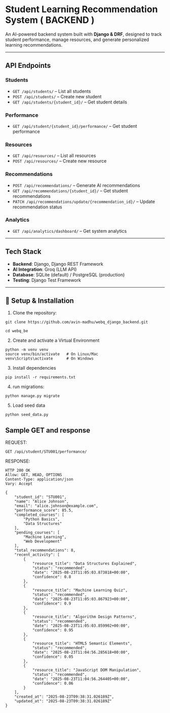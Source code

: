 # Student Learning Recommendation System ( BACKEND )  

An AI-powered backend system built with **Django & DRF**, designed to track student performance, manage resources, and generate personalized learning recommendations.  

---

## API Endpoints  

### Students  
- `GET /api/students/` – List all students  
- `POST /api/students/` – Create new student  
- `GET /api/students/{student_id}/` – Get student details  

### Performance  
- `GET /api/student/{student_id}/performance/` – Get student performance  

### Resources  
- `GET /api/resources/` – List all resources  
- `POST /api/resources/` – Create new resource  

### Recommendations  
- `POST /api/recommendations/` – Generate AI recommendations  
- `GET /api/recommendations/{student_id}/` – Get student recommendations  
- `PATCH /api/recommendations/update/{recommendation_id}/` – Update recommendation status  

### Analytics  
- `GET /api/analytics/dashboard/` – Get system analytics  

---

## Tech Stack  
- **Backend**: Django, Django REST Framework  
- **AI Integration**: Groq (LLM API)  
- **Database**: SQLite (default) / PostgreSQL (production)  
- **Testing**: Django Test Framework  
---

## 🚀 Setup & Installation  

1. Clone the repository:  

```
git clone https://github.com/avin-madhu/webq_django_backend.git
   
cd webq_be
```
2. Create and activate a Virtual Environment

```
python -m venv venv
source venv/bin/activate   # On Linux/Mac
venv\Scripts\activate      # On Windows
```
3. Install dependencies

```
pip install -r requirements.txt
```
4. run migrations:

```
python manage.py migrate
```
5. Load seed data
```
python seed_data.py
```
## Sample GET and response

REQUEST:
```
GET /api/student/STU001/performance/
```
RESPONSE:
```
HTTP 200 OK
Allow: GET, HEAD, OPTIONS
Content-Type: application/json
Vary: Accept

{
    "student_id": "STU001",
    "name": "Alice Johnson",
    "email": "alice.johnson@example.com",
    "performance_score": 85.5,
    "completed_courses": [
        "Python Basics",
        "Data Structures"
    ],
    "pending_courses": [
        "Machine Learning",
        "Web Development"
    ],
    "total_recommendations": 8,
    "recent_activity": [
        {
            "resource_title": "Data Structures Explained",
            "status": "recommended",
            "date": "2025-08-23T11:05:03.873818+00:00",
            "confidence": 0.8
        },
        {
            "resource_title": "Machine Learning Quiz",
            "status": "recommended",
            "date": "2025-08-23T11:05:03.867923+00:00",
            "confidence": 0.9
        },
        {
            "resource_title": "Algorithm Design Patterns",
            "status": "recommended",
            "date": "2025-08-23T11:05:03.859902+00:00",
            "confidence": 0.95
        },
        {
            "resource_title": "HTML5 Semantic Elements",
            "status": "recommended",
            "date": "2025-08-23T11:04:56.285618+00:00",
            "confidence": 0.05
        },
        {
            "resource_title": "JavaScript DOM Manipulation",
            "status": "recommended",
            "date": "2025-08-23T11:04:56.264405+00:00",
            "confidence": 0.06
        }
    ],
    "created_at": "2025-08-23T09:38:31.026189Z",
    "updated_at": "2025-08-23T09:38:31.026189Z"
}
```
